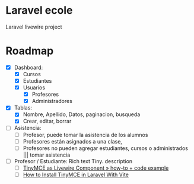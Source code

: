 # Laravel ecole
Laravel livewire project 
# Roadmap
- [x] Dashboard:
	- [x] Cursos
	- [x] Estudiantes
	- [x] Usuarios
    	- [x] Profesores
    	- [x] Administradores
- [x] Tablas:
	- [x] Nombre, Apellido, Datos, paginacion, busqueda
	- [x] Crear, editar, borrar
- [ ] Asistencia:
	- [ ] Profesor, puede tomar la asistencia de los alumnos
	- [ ] Profesores están asignados a una clase,
	- [ ] Profesores no pueden agregar estudiantes, cursos o administrados ||| tomar asistencia
- [ ] Profesor / Estudiante: Rich text Tiny. description
	- [ ] [TinyMCE as Livewire Component » how-to + code example](https://pretzels.dev/en/blog/tinymce-as-livewire-component)
	- [ ] [How to Install TinyMCE in Laravel With Vite](https://laracoding.com/how-to-add-tinymce-using-laravel-10-and-vite/)